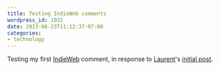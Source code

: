 ```yaml
---
title: Testing IndieWeb comments
wordpress_id: 1032
date: 2013-06-23T11:12:37-07:00
categories:
- technology
---
```

Testing my first [IndieWeb][] comment, in response to [Laurent][]'s <a
href="http://eschnou.com/entry/testing-indieweb-federation-with-waterpigscouk-aaronpareckicom-and--62-24908.html"
class="u-in-reply-to">initial post</a>.

[IndieWeb]: http://indiewebcamp.com/
[Laurent]: http://eschnou.com/
